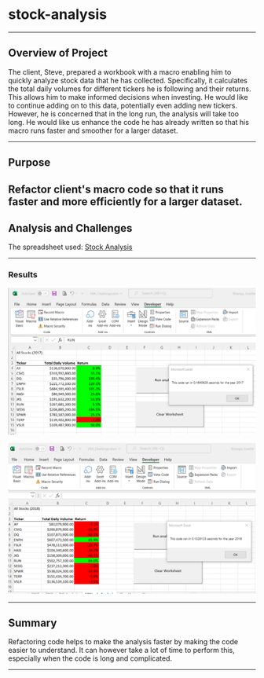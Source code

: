 # stock-analysis
---
## Overview of Project

The client, Steve, prepared a workbook with a macro enabling him to quickly analyze stock data that he has collected. Specifically, it calculates the total daily volumes for different tickers he is following and their returns. This allows him to make informed decisions when investing. He would like to continue adding on to this data, potentially even adding new tickers. However, he is concerned that in the long run, the analysis will take too long. He would like us enhance the code he has already written so that his macro runs faster and smoother for a larger dataset.

---
## Purpose
Refactor client's macro code so that it runs faster and more efficiently for a larger dataset.
---
## Analysis and Challenges

The spreadsheet used: [Stock Analysis](VBA_Challenge.xlsm)

---
### Results



![Refactored 2017 Analysis](/Resources/VBA_Challenge_2017.png)

![Refactored 2018 Analysis](/Resources/VBA_Challenge_2018.png)

---
## Summary

Refactoring code helps to make the analysis faster by making the code easier to understand. It can however take a lot of time to perform this, especially when the code is long and complicated.

---

